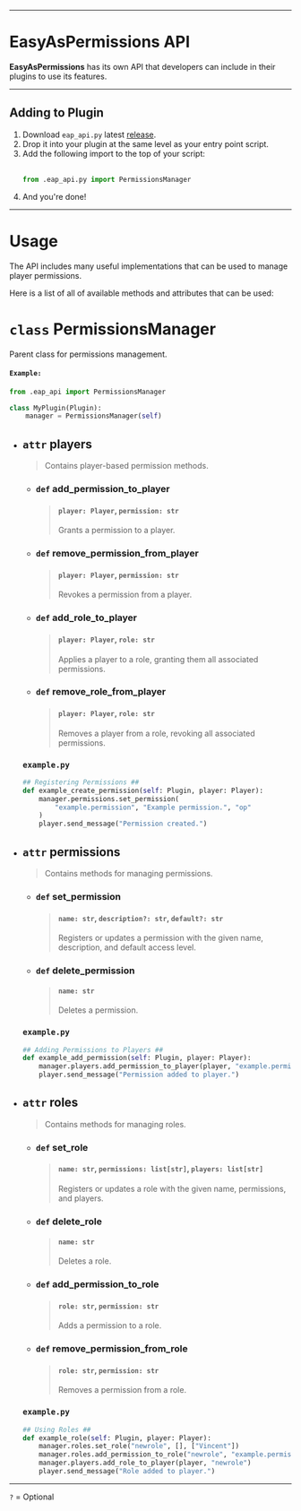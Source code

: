 ***
# EasyAsPermissions API
**EasyAsPermissions** has its own API that developers can include in their plugins to use its features.

***
## Adding to Plugin
1) Download `eap_api.py` latest [release](../releases/).
2) Drop it into your plugin at the same level as your entry point script.
3) Add the following import to the top of your script:
   <br><br>
   ```python
   from .eap_api.py import PermissionsManager
   ```
5) And you're done!
***
# Usage
The API includes many useful implementations that can be used to manage player permissions.

Here is a list of all of available methods and attributes that can be used:
# `class` PermissionsManager
Parent class for permissions management.

#### `Example:`
```python
from .eap_api import PermissionsManager

class MyPlugin(Plugin):
    manager = PermissionsManager(self)
```

- ## `attr` players
  > Contains player-based permission methods.
  - ### `def` add_permission_to_player
    > #### `player: Player`, `permission: str`
    > 
    > Grants a permission to a player.
  - ### `def` remove_permission_from_player
    > #### `player: Player`, `permission: str`
    > 
    > Revokes a permission from a player.
  - ### `def` add_role_to_player
    > #### `player: Player`, `role: str`
    > 
    > Applies a player to a role, granting them all associated permissions.
  - ### `def` remove_role_from_player
    > #### `player: Player`, `role: str`
    > 
    > Removes a player from a role, revoking all associated permissions.
  ### `example.py`
  ```python
  ## Registering Permissions ##
  def example_create_permission(self: Plugin, player: Player):
      manager.permissions.set_permission(
          "example.permission", "Example permission.", "op"
      )
      player.send_message("Permission created.")
  ```

- ## `attr` permissions
  > Contains methods for managing permissions.
  - ### `def` set_permission
    > #### `name: str`, `description?: str`, `default?: str`
    > 
    > Registers or updates a permission with the given name, description, and default access level.
  - ### `def` delete_permission
    > #### `name: str`
    > 
    > Deletes a permission.
  ### `example.py`
  ```python
  ## Adding Permissions to Players ##
  def example_add_permission(self: Plugin, player: Player):
      manager.players.add_permission_to_player(player, "example.permission")
      player.send_message("Permission added to player.")
  ```

- ## `attr` roles
  > Contains methods for managing roles.
  - ### `def` set_role
    > #### `name: str`, `permissions: list[str]`, `players: list[str]`
    > 
    > Registers or updates a role with the given name, permissions, and players.
  - ### `def` delete_role
    > #### `name: str`
    > 
    > Deletes a role.
  - ### `def` add_permission_to_role
    > #### `role: str`, `permission: str`
    > 
    > Adds a permission to a role.
  - ### `def` remove_permission_from_role
    > #### `role: str`, `permission: str`
    > 
    > Removes a permission from a role.

  ### `example.py`
  ```python
  ## Using Roles ##
  def example_role(self: Plugin, player: Player):
      manager.roles.set_role("newrole", [], ["Vincent"])
      manager.roles.add_permission_to_role("newrole", "example.permission")
      manager.players.add_role_to_player(player, "newrole")
      player.send_message("Role added to player.")
  ```
***
`?` = Optional
